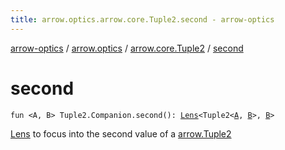 ```yaml
---
title: arrow.optics.arrow.core.Tuple2.second - arrow-optics
---
```


[arrow-optics](../../index.html) / [arrow.optics](../index.html) / [arrow.core.Tuple2](index.html) / [second](./second.html)

# second

`fun <A, B> Tuple2.Companion.second(): `[`Lens`](../-lens.html)`<Tuple2<`[`A`](second.html#A)`, `[`B`](second.html#B)`>, `[`B`](second.html#B)`>`

[Lens](../-lens.html) to focus into the second value of a [arrow.Tuple2](#)

